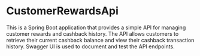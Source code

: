 # CustomerRewardsApi
This is a Spring Boot application that provides a simple API for managing customer rewards and cashback history. The API allows customers to retrieve their current cashback balance and view their cashback transaction history. Swagger UI is used to document and test the API endpoints.
